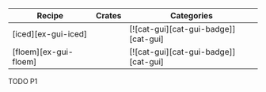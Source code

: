 | Recipe | Crates | Categories |
|--------|--------|------------|
| [iced][ex-gui-iced] |  | [![cat-gui][cat-gui-badge]][cat-gui] |
| [floem][ex-gui-floem] |  | [![cat-gui][cat-gui-badge]][cat-gui] |

<div class="hidden">
TODO P1
</div>
